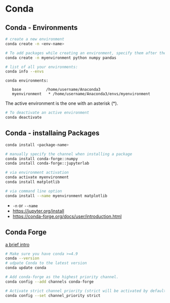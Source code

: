 # Conda

## Conda - Environments

```bash
# create a new environment
conda create -n <env-name>

# To add packages while creating an environment, specify them after the environment name:
conda create -n myenvironment python numpy pandas
```

```bash
# list of all your environments:
conda info --envs
```

```
conda environments:

   base           /home/username/Anaconda3
   myenvironment   * /home/username/Anaconda3/envs/myenvironment
```

The active environment is the one with an asterisk (*).

```bash
# To deactivate an active environment
conda deactivate
```

## Conda - installaing Packages

```bash
conda install <package-name>

# manually specify the channel when installing a package
conda install conda-forge::numpy
conda install conda-forge::jupyterlab

# via environment activation
conda activate myenvironment
conda install matplotlib

# via command line option
conda install --name myenvironment matplotlib
```

- `-n` or `--name`
- https://jupyter.org/install
- https://conda-forge.org/docs/user/introduction.html

## Conda Forge

[a brief intro](https://conda-forge.org/docs/user/introduction.html)

```bash
# Make sure you have conda >=4.9
conda --version
# udpate Conda to the latest version
conda update conda

# Add conda-forge as the highest priority channel.
conda config --add channels conda-forge

# Activate strict channel priority (strict will be activated by default in conda 5.0).
conda config --set channel_priority strict
```

